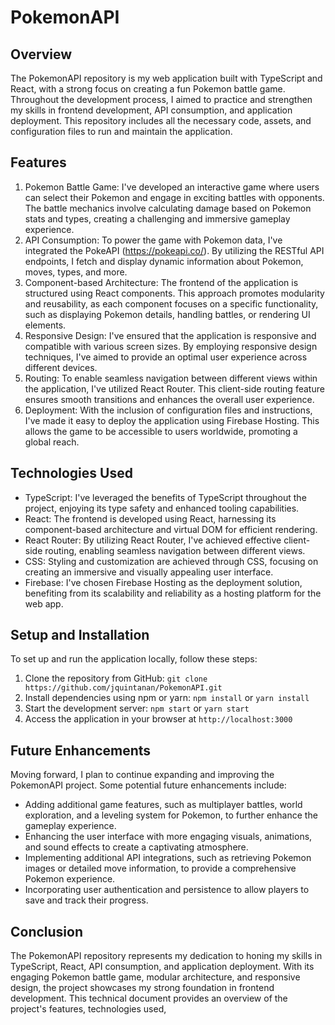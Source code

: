 # PokemonAPI
## Overview
The PokemonAPI repository is my web application built with TypeScript and React, with a strong focus on creating a fun Pokemon battle game. Throughout the development process, I aimed to practice and strengthen my skills in frontend development, API consumption, and application deployment. This repository includes all the necessary code, assets, and configuration files to run and maintain the application.

## Features
1. Pokemon Battle Game: I've developed an interactive game where users can select their Pokemon and engage in exciting battles with opponents. The battle mechanics involve calculating damage based on Pokemon stats and types, creating a challenging and immersive gameplay experience.
2. API Consumption: To power the game with Pokemon data, I've integrated the PokeAPI (https://pokeapi.co/). By utilizing the RESTful API endpoints, I fetch and display dynamic information about Pokemon, moves, types, and more.
3. Component-based Architecture: The frontend of the application is structured using React components. This approach promotes modularity and reusability, as each component focuses on a specific functionality, such as displaying Pokemon details, handling battles, or rendering UI elements.
4. Responsive Design: I've ensured that the application is responsive and compatible with various screen sizes. By employing responsive design techniques, I've aimed to provide an optimal user experience across different devices.
5. Routing: To enable seamless navigation between different views within the application, I've utilized React Router. This client-side routing feature ensures smooth transitions and enhances the overall user experience.
6. Deployment: With the inclusion of configuration files and instructions, I've made it easy to deploy the application using Firebase Hosting. This allows the game to be accessible to users worldwide, promoting a global reach.

## Technologies Used
- TypeScript: I've leveraged the benefits of TypeScript throughout the project, enjoying its type safety and enhanced tooling capabilities.
- React: The frontend is developed using React, harnessing its component-based architecture and virtual DOM for efficient rendering.
- React Router: By utilizing React Router, I've achieved effective client-side routing, enabling seamless navigation between different views.
- CSS: Styling and customization are achieved through CSS, focusing on creating an immersive and visually appealing user interface.
- Firebase: I've chosen Firebase Hosting as the deployment solution, benefiting from its scalability and reliability as a hosting platform for the web app.

## Setup and Installation
To set up and run the application locally, follow these steps:

1. Clone the repository from GitHub: `git clone https://github.com/jquintanan/PokemonAPI.git`
2. Install dependencies using npm or yarn: `npm install` or `yarn install`
3. Start the development server: `npm start` or `yarn start`
4. Access the application in your browser at `http://localhost:3000`

## Future Enhancements
Moving forward, I plan to continue expanding and improving the PokemonAPI project. Some potential future enhancements include:

- Adding additional game features, such as multiplayer battles, world exploration, and a leveling system for Pokemon, to further enhance the gameplay experience.
- Enhancing the user interface with more engaging visuals, animations, and sound effects to create a captivating atmosphere.
- Implementing additional API integrations, such as retrieving Pokemon images or detailed move information, to provide a comprehensive Pokemon experience.
- Incorporating user authentication and persistence to allow players to save and track their progress.

## Conclusion
The PokemonAPI repository represents my dedication to honing my skills in TypeScript, React, API consumption, and application deployment. With its engaging Pokemon battle game, modular architecture, and responsive design, the project showcases my strong foundation in frontend development. This technical document provides an overview of the project's features, technologies used,
